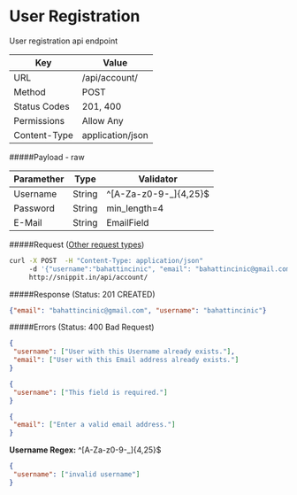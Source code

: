 User Registration
=======================
User registration api endpoint

| Key             | Value              |
| ----------------|--------------------|
| URL             | /api/account/      |
| Method          | POST               |
| Status Codes    | 201, 400           |
| Permissions     | Allow Any          |
| Content-Type    | application/json   |


#####Payload - raw

| Paramether    | Type     | Validator
| ------------- | ---------|-----------------------|
| Username      | String   | ^[A-Za-z0-9-_]{4,25}$ |
| Password      | String   | min_length=4          |
| E-Mail        | String   | EmailField            |

#####Request ([Other request types](../example.md))

```bash
curl -X POST  -H "Content-Type: application/json"
     -d '{"username":"bahattincinic", "email": "bahattincinic@gmail.com", "password": "123456"}'
     http://snippit.in/api/account/
```

#####Response (Status: 201 CREATED)

```json
{"email": "bahattincinic@gmail.com", "username": "bahattincinic"}
```

#####Errors (Status: 400 Bad Request)

```json
{
 "username": ["User with this Username already exists."],
 "email": ["User with this Email address already exists."]
}
```

```json
{
 "username": ["This field is required."]
}
```

```json
{
 "email": ["Enter a valid email address."]
}
```

**Username Regex:** ^[A-Za-z0-9-_]{4,25}$
```json
{
 "username": ["invalid username"]
}
```
